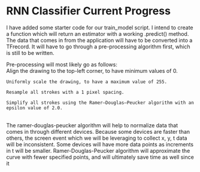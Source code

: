 # RNN Classifier Current Progress
I have added some starter code for our train_model script. I intend to create a function which will return an estimator with a working .predict() method.
<br>
The data that comes in from the application will have to be converted into a TFrecord. It will have to go through a pre-processing algorithm first, which is still to be written.

Pre-processing will most likely go as follows:
<br>
    Align the drawing to the top-left corner, to have minimum values of 0.

    Uniformly scale the drawing, to have a maximum value of 255.

    Resample all strokes with a 1 pixel spacing.

    Simplify all strokes using the Ramer–Douglas–Peucker algorithm with an epsilon value of 2.0.
<br>
The ramer-douglas-peucker algorithm will help to normalize data that comes in through different devices. Because some devices are faster than others, the screen event which we will be leveraging to collect x, y, t data will be inconsistent. Some devices will have more data points as increments in t will be smaller. Ramer-Douglas-Peucker algorithm will approximate the curve with fewer specified points, and will ultimately save time as well since it 
